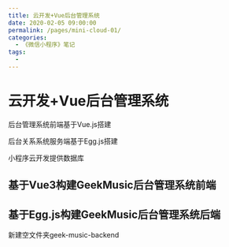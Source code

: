 ```yaml
---
title: 云开发+Vue后台管理系统
date: 2020-02-05 09:00:00
permalink: /pages/mini-cloud-01/
categories:
  - 《微信小程序》笔记
tags:
  -
---
```

# 云开发+Vue后台管理系统

后台管理系统前端基于Vue.js搭建

后台关系系统服务端基于Egg.js搭建

小程序云开发提供数据库

## 基于Vue3构建GeekMusic后台管理系统前端

## 基于Egg.js构建GeekMusic后台管理系统后端

新建空文件夹geek-music-backend

